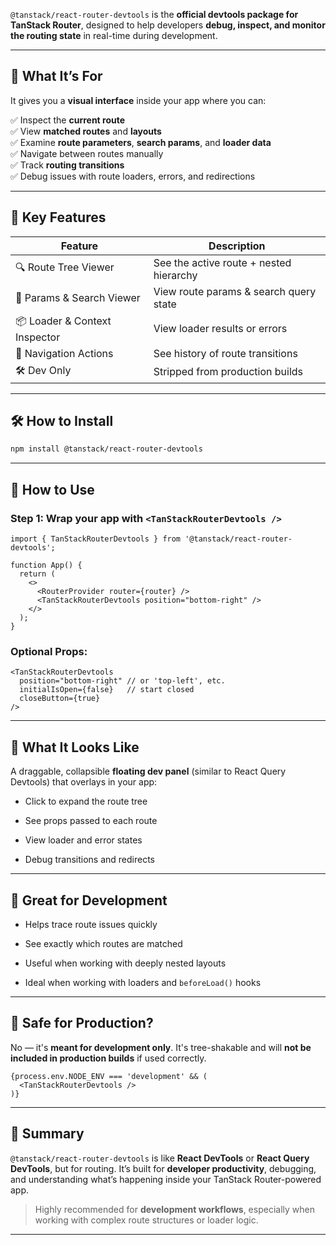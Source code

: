 
`@tanstack/react-router-devtools` is the **official devtools package for TanStack Router**, designed to help developers **debug, inspect, and monitor the routing state** in real-time during development.

---

## 🧩 What It’s For

It gives you a **visual interface** inside your app where you can:

✅ Inspect the **current route**  
✅ View **matched routes** and **layouts**  
✅ Examine **route parameters**, **search params**, and **loader data**  
✅ Navigate between routes manually  
✅ Track **routing transitions**  
✅ Debug issues with route loaders, errors, and redirections

---

## 🚀 Key Features

|Feature|Description|
|---|---|
|🔍 Route Tree Viewer|See the active route + nested hierarchy|
|🧭 Params & Search Viewer|View route params & search query state|
|📦 Loader & Context Inspector|View loader results or errors|
|🔁 Navigation Actions|See history of route transitions|
|🛠 Dev Only|Stripped from production builds|

---

## 🛠 How to Install

```bash
npm install @tanstack/react-router-devtools
```

---

## 🔌 How to Use

### Step 1: Wrap your app with `<TanStackRouterDevtools />`

```tsx
import { TanStackRouterDevtools } from '@tanstack/react-router-devtools';

function App() {
  return (
    <>
      <RouterProvider router={router} />
      <TanStackRouterDevtools position="bottom-right" />
    </>
  );
}
```

### Optional Props:

```tsx
<TanStackRouterDevtools
  position="bottom-right" // or 'top-left', etc.
  initialIsOpen={false}   // start closed
  closeButton={true}
/>
```

---

## 👀 What It Looks Like

A draggable, collapsible **floating dev panel** (similar to React Query Devtools) that overlays in your app:

- Click to expand the route tree
    
- See props passed to each route
    
- View loader and error states
    
- Debug transitions and redirects
    

---

## 🧪 Great for Development

- Helps trace route issues quickly
    
- See exactly which routes are matched
    
- Useful when working with deeply nested layouts
    
- Ideal when working with loaders and `beforeLoad()` hooks
    

---

## 🧼 Safe for Production?

No — it's **meant for development only**. It's tree-shakable and will **not be included in production builds** if used correctly.

```tsx
{process.env.NODE_ENV === 'development' && (
  <TanStackRouterDevtools />
)}
```

---

## 🧠 Summary

`@tanstack/react-router-devtools` is like **React DevTools** or **React Query DevTools**, but for routing. It’s built for **developer productivity**, debugging, and understanding what’s happening inside your TanStack Router-powered app.

> Highly recommended for **development workflows**, especially when working with complex route structures or loader logic.

---

